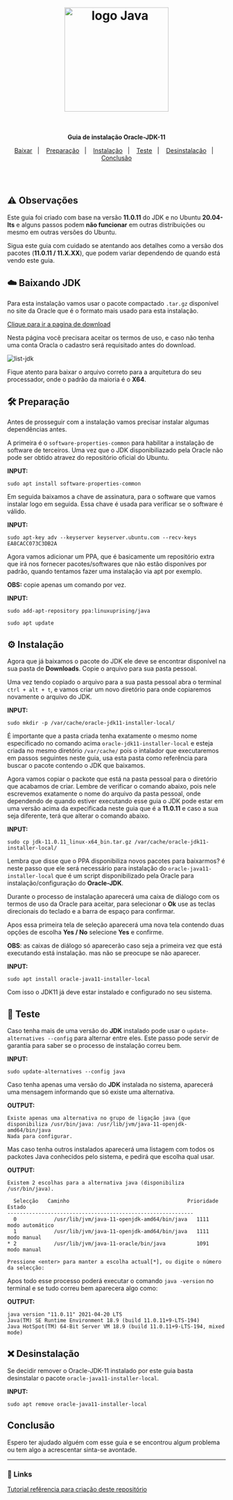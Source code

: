 <h1 align="center">
  <img src="https://user-images.githubusercontent.com/36782514/118198660-bb0f5300-b427-11eb-80a2-091c733366e1.png" alt="logo Java" width="240">
</h1>
<br>

<p align="center"><b>Guia de instalação Oracle-JDK-11</b></p>

<p  align="center">
  <a href="#-Baixando-JDK">Baixar</a>&nbsp;&nbsp;&nbsp;|&nbsp;&nbsp;&nbsp;
  <a href="#-Preparação">Preparação</a>&nbsp;&nbsp;&nbsp;|&nbsp;&nbsp;&nbsp;
  <a href="#-Instalação">Instalação</a>&nbsp;&nbsp;&nbsp;|&nbsp;&nbsp;&nbsp;
  <a href="#-Teste">Teste</a>&nbsp;&nbsp;&nbsp;|&nbsp;&nbsp;&nbsp;
  <a href="#-Desinstalação">Desinstalação</a>&nbsp;&nbsp;&nbsp;|&nbsp;&nbsp;&nbsp;
  <a href="#Conclusão">Conclusão</a>
</p>

<br>
<br>

## ⚠️ Observações

Este guia foi criado com base na versão **11.0.11** do JDK e no Ubuntu **20.04-lts** e alguns passos podem **não funcionar** em outras distribuições ou mesmo em outras versões do Ubuntu.

Sigua este guia com cuidado se atentando aos detalhes como a versão dos pacotes (**11.0.11 / 11.X.XX**), que podem variar dependendo de quando está vendo este guia.

## ☁️ Baixando JDK
Para esta instalação vamos usar o pacote compactado ``.tar.gz`` disponível no site da Oracle que é o formato mais usado para esta instalação.

[Clique para ir a pagina de download](https://www.oracle.com/java/technologies/javase-jdk11-downloads.html)

Nesta página você precisara aceitar os termos de uso, e caso não tenha uma conta Oracla o cadastro será requisitado antes do download.

![list-jdk](https://user-images.githubusercontent.com/36782514/118189336-03bf1000-b418-11eb-9f71-b575c604e9e6.JPG)

Fique atento para baixar o arquivo correto para a arquitetura do seu processador, onde o padrão da maioria é o **X64**.

## 🛠️ Preparação

Antes de prosseguir com a instalação vamos precisar instalar algumas dependências antes.

A primeira é o ``software-properties-common`` para habilitar a instalação de software de terceiros. Uma vez que o JDK disponibiliazado pela Oracle não pode ser obtido atravez do repositório oficial do Ubuntu.

**INPUT:**
```
sudo apt install software-properties-common
```

Em seguida baixamos a chave de assinatura, para o software que vamos instalar logo em seguida. Essa chave é usada para verificar se o software é válido.

**INPUT:**
```
sudo apt-key adv --keyserver keyserver.ubuntu.com --recv-keys EA8CACC073C3DB2A
```

Agora vamos adicionar um PPA, que é basicamente um repositório extra que irá nos fornecer pacotes/softwares que não estão disponíves por padrão, quando tentamos fazer uma instalação via apt por exemplo.

**OBS:** copie apenas um comando por vez.

**INPUT:**
```
sudo add-apt-repository ppa:linuxuprising/java

sudo apt update
```

## ⚙️ Instalação
Agora que já baixamos o pacote do JDK ele deve se encontrar disponível na sua pasta de **Downloads**. Copie o arquivo para sua pasta pessoal.

Uma vez tendo copiado o arquivo para a sua pasta pessoal abra o terminal ``ctrl + alt + t``, e vamos criar um novo diretório para onde copiaremos novamente o arquivo do JDK.

**INPUT:**
```
sudo mkdir -p /var/cache/oracle-jdk11-installer-local/
```

É importante que a pasta criada tenha exatamente o mesmo nome especificado no comando acima ``oracle-jdk11-installer-local`` e esteja criada no mesmo diretório ``/var/cache/`` pois o intalador que executaremos em passos seguintes neste guia, usa esta pasta como referência para buscar o pacote contendo o JDK que baixamos.

Agora vamos copiar o packote que está na pasta pessoal para o diretório que acabamos de criar. Lembre de verificar o comando abaixo, pois nele escrevemos exatamente o nome do arquivo da pasta pessoal, onde dependendo de quando estiver executando esse guia o JDK pode estar em uma versão acima da expecificada neste guia que é a **11.0.11** e caso a sua seja diferente, terá que alterar o comando abaixo.

**INPUT:**
```
sudo cp jdk-11.0.11_linux-x64_bin.tar.gz /var/cache/oracle-jdk11-installer-local/
```

Lembra que disse que o PPA disponibiliza novos pacotes para baixarmos? é neste passo que ele será necessário para instalação do ```oracle-java11-installer-local``` que é um script disponibilizado pela Oracle para instalação/configuração do **Oracle-JDK**.

Durante o processo de instalação aparecerá uma caixa de diálogo com os termos de uso da Oracle para aceitar, para selecionar o **Ok** use as teclas direcionais do teclado e a barra de espaço para confirmar. 

Apos essa primeira tela de seleção aparecerá uma nova tela contendo duas opções de escolha **Yes / No** selecione **Yes** e confirme.

**OBS**: as caixas de diálogo só aparecerão caso seja a primeira vez que está executando está instalação. mas não se preocupe se não aparecer.

**INPUT:**
```
sudo apt install oracle-java11-installer-local
```

Com isso o JDK11 já deve estar instalado e configurado no seu sistema.

## 🧪 Teste
Caso tenha mais de uma versão do **JDK** instalado pode usar o ``update-alternatives --config`` para alternar entre eles. Este passo pode servir de garantia para saber se o processo de instalação correu bem.

**INPUT:**
```
sudo update-alternatives --config java
```

Caso tenha apenas uma versão do **JDK** instalada no sistema, aparecerá uma mensagem informando que só existe uma alternativa.

**OUTPUT:**
```
Existe apenas uma alternativa no grupo de ligação java (que disponibiliza /usr/bin/java: /usr/lib/jvm/java-11-openjdk-amd64/bin/java
Nada para configurar.
```

Mas caso tenha outros instalados aparecerá uma listagem com todos os packotes Java conhecidos pelo sistema, e pedirá que escolha qual usar.

**OUTPUT:**
```
Existem 2 escolhas para a alternativa java (disponibiliza /usr/bin/java).

  Selecção   Caminho                                      Prioridade Estado
------------------------------------------------------------
  0            /usr/lib/jvm/java-11-openjdk-amd64/bin/java   1111      modo automático
  1            /usr/lib/jvm/java-11-openjdk-amd64/bin/java   1111      modo manual
* 2            /usr/lib/jvm/java-11-oracle/bin/java          1091      modo manual

Pressione <enter> para manter a escolha actual[*], ou digite o número da selecção:
```

Apos todo esse processo poderá executar o comando ``java -version`` no terminal e se tudo correu bem aparecera algo como:

**OUTPUT:**
```
java version "11.0.11" 2021-04-20 LTS
Java(TM) SE Runtime Environment 18.9 (build 11.0.11+9-LTS-194)
Java HotSpot(TM) 64-Bit Server VM 18.9 (build 11.0.11+9-LTS-194, mixed mode)
```

## ❌ Desinstalação
Se decidir remover o Oracle-JDK-11 instalado por este guia basta desinstalar o pacote ``oracle-java11-installer-local``.

**INPUT:**
```
sudo apt remove oracle-java11-installer-local
```

## Conclusão
Espero ter ajudado alguém com esse guia e se encontrou algum problema ou tem algo a acrescentar sinta-se avontade.

<hr />

### 🔗 Links
[Tutorial refêrencia para criação deste repositório](https://www.digitalocean.com/community/tutorials/how-to-install-java-with-apt-on-ubuntu-20-04)

